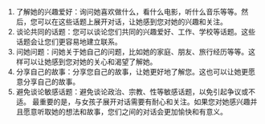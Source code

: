 1. 了解她的兴趣爱好：询问她喜欢做什么，看什么电影，听什么音乐等等。然后，您可以在这些话题上展开对话，让她感到您对她的兴趣和关注。
2. 谈论共同的话题：您可以谈论您们共同的兴趣爱好、工作、学校等话题。这些话题会让您们更容易地建立联系。
3. 问她问题：问她关于她自己的问题，比如她的家庭、朋友、旅行经历等等。这样可以让她感到您对她的关心和渴望了解她。
4. 分享自己的故事：分享您自己的故事，让她更好地了解您。这也可以让她更愿意分享自己的故事。
5. 避免谈论敏感话题：避免谈论政治、宗教、性等敏感话题，以免引起争议或不适。 最重要的是，与女孩子展开对话需要有耐心和关注。如果您对她感兴趣并且愿意听取她的想法和故事，您们之间的对话会更加愉快和有意义。